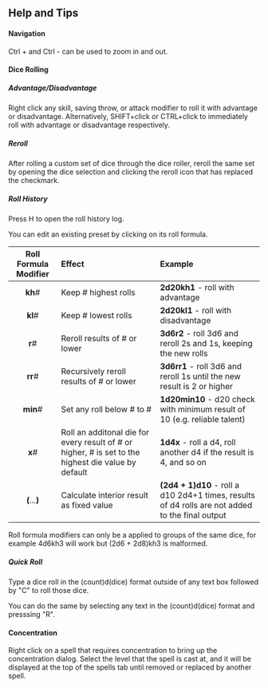## Help and Tips

#### Navigation
Ctrl + and Ctrl - can be used to zoom in and out.

#### Dice Rolling

##### Advantage/Disadvantage
Right click any skill, saving throw, or attack modifier to roll it with advantage or disadvantage.
Alternatively, SHIFT+click or CTRL+click to immediately roll with advantage or disadvantage respectively.

##### Reroll
After rolling a custom set of dice through the dice roller, reroll the same set by opening the dice selection and clicking the reroll icon that has replaced the checkmark.

##### Roll History
Press H to open the roll history log.

You can edit an existing preset by clicking on its roll formula.

Roll Formula Modifier        |  Effect  | Example
:-------------------------:|:-------------------------|:-------------------------
**kh**#  | Keep # highest rolls | **2d20kh1** - roll with advantage
**kl**#  | Keep # lowest rolls | **2d20kl1** - roll with disadvantage
**r**#  |   Reroll results of # or lower | **3d6r2** - roll 3d6 and reroll 2s and 1s, keeping the new rolls
**rr**#  |   Recursively reroll results of # or lower   | **3d6rr1** - roll 3d6 and reroll 1s until the new result is 2 or higher
**min**# | Set any roll below # to # | **1d20min10** - d20 check with minimum result of 10 (e.g. reliable talent)
**x**# | Roll an additonal die for every result of # or higher, # is set to the highest die value by default | **1d4x** - roll a d4, roll another d4 if the result is 4, and so on
**(**...**)**  | Calculate interior result as fixed value | **(2d4 + 1)d10** - roll a d10 2d4+1 times, results of d4 rolls are not added to the final output

Roll formula modifiers can only be a applied to groups of the same dice, for example 4d6kh3 will work but (2d6 + 2d8)kh3 is malformed.

##### Quick Roll
Type a dice roll in the (count)d(dice) format outside of any text box followed by "C" to roll those dice.

You can do the same by selecting any text in the (count)d(dice) format and presssing "R".

#### Concentration
Right click on a spell that requires concentration to bring up the concentration dialog.
Select the level that the spell is cast at, and it will be displayed at the top of the spells tab until removed or replaced by another spell.
